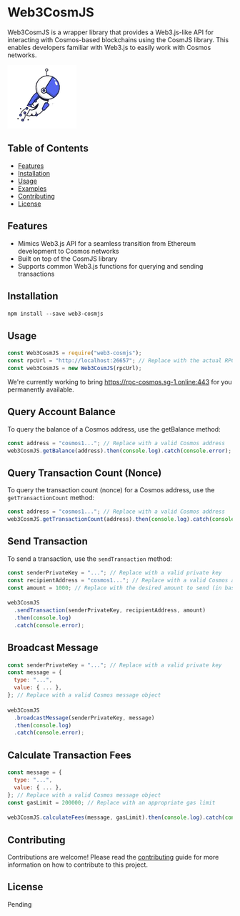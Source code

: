 # Web3CosmJS

Web3CosmJS is a wrapper library that provides a Web3.js-like API for interacting with Cosmos-based blockchains using the CosmJS library. This enables developers familiar with Web3.js to easily work with Cosmos networks.

![Web3CosmJS Mascot](./web3cosmjs.png)

## Table of Contents

- [Features](#features)
- [Installation](#installation)
- [Usage](#usage)
- [Examples](#examples)
- [Contributing](#contributing)
- [License](#license)

## Features

- Mimics Web3.js API for a seamless transition from Ethereum development to Cosmos networks
- Built on top of the CosmJS library
- Supports common Web3.js functions for querying and sending transactions

## Installation

`npm install --save web3-cosmjs`

## Usage

```javascript
const Web3CosmJS = require("web3-cosmjs");
const rpcUrl = "http://localhost:26657"; // Replace with the actual RPC URL of your Cosmos node
const web3CosmJS = new Web3CosmJS(rpcUrl);
```

We're currently working to bring https://rpc-cosmos.sg-1.online:443 for you permanently available.

## Query Account Balance

To query the balance of a Cosmos address, use the getBalance method:

```javascript
const address = "cosmos1..."; // Replace with a valid Cosmos address
web3CosmJS.getBalance(address).then(console.log).catch(console.error);
```

## Query Transaction Count (Nonce)

To query the transaction count (nonce) for a Cosmos address, use the `getTransactionCount` method:

```javascript
const address = "cosmos1..."; // Replace with a valid Cosmos address
web3CosmJS.getTransactionCount(address).then(console.log).catch(console.error);
```

## Send Transaction

To send a transaction, use the `sendTransaction` method:

```javascript
const senderPrivateKey = "..."; // Replace with a valid private key
const recipientAddress = "cosmos1..."; // Replace with a valid Cosmos address
const amount = 1000; // Replace with the desired amount to send (in base units)

web3CosmJS
  .sendTransaction(senderPrivateKey, recipientAddress, amount)
  .then(console.log)
  .catch(console.error);
```

## Broadcast Message

```javascript
const senderPrivateKey = "..."; // Replace with a valid private key
const message = {
  type: "...",
  value: { ... },
}; // Replace with a valid Cosmos message object

web3CosmJS
  .broadcastMessage(senderPrivateKey, message)
  .then(console.log)
  .catch(console.error);
```

## Calculate Transaction Fees

```javascript
const message = {
  type: "...",
  value: { ... },
}; // Replace with a valid Cosmos message object
const gasLimit = 200000; // Replace with an appropriate gas limit

web3CosmJS.calculateFees(message, gasLimit).then(console.log).catch(console.error);
```

## Contributing

Contributions are welcome! Please read the [contributing](./Contributing.md) guide for more information on how to contribute to this project.

## License

Pending